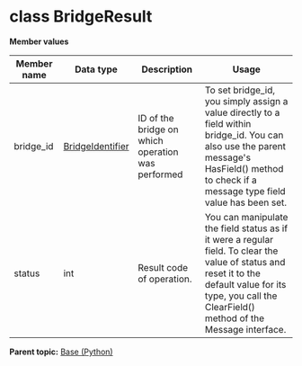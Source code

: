 # class BridgeResult

 **Member values** 

|Member name|Data type|Description|Usage|
|-----------|---------|-----------|-----|
|bridge\_id| [BridgeIdentifier](BridgeIdentifier.md#)|ID of the bridge on which operation was performed|To set bridge\_id, you simply assign a value directly to a field within bridge\_id. You can also use the parent message's HasField\(\) method to check if a message type field value has been set.|
|status|int|Result code of operation.|You can manipulate the field status as if it were a regular field. To clear the value of status and reset it to the default value for its type, you call the ClearField\(\) method of the Message interface.|

**Parent topic:** [Base \(Python\)](../../summary_pages/Base.md)

